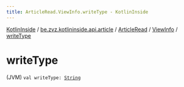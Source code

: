 ```yaml
---
title: ArticleRead.ViewInfo.writeType - KotlinInside
---
```


[KotlinInside](../../../index.html) / [be.zvz.kotlininside.api.article](../../index.html) / [ArticleRead](../index.html) / [ViewInfo](index.html) / [writeType](./write-type.html)

# writeType

(JVM) `val writeType: `[`String`](https://kotlinlang.org/api/latest/jvm/stdlib/kotlin/-string/index.html)